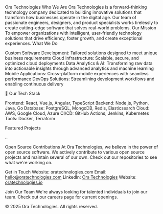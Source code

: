 Ora Technologies
Who We Are
Ora Technologies is a forward-thinking technology company dedicated to building innovative solutions that transform how businesses operate in the digital age. Our team of passionate engineers, designers, and product specialists works tirelessly to create cutting-edge software that solves real-world problems.
Our Mission
To empower organizations with intelligent, user-friendly technology solutions that drive efficiency, foster growth, and create exceptional experiences.
What We Do

Custom Software Development: Tailored solutions designed to meet unique business requirements
Cloud Infrastructure: Scalable, secure, and optimized cloud deployments
Data Analytics & AI: Transforming raw data into actionable insights through advanced analytics and machine learning
Mobile Applications: Cross-platform mobile experiences with seamless performance
DevOps Solutions: Streamlining development workflows and enabling continuous delivery

🔧 Our Tech Stack

Frontend: React, Vue.js, Angular, TypeScript
Backend: Node.js, Python, Java, Go
Database: PostgreSQL, MongoDB, Redis, Elasticsearch
Cloud: AWS, Google Cloud, Azure
CI/CD: GitHub Actions, Jenkins, Kubernetes
Tools: Docker, Terraform

Featured Projects


..

 Open Source Contributions
At Ora Technologies, we believe in the power of open source software. We actively contribute to various open source projects and maintain several of our own. Check out our repositories to see what we're working on.

Get in Touch
Website: oratechnologies.com
Email: hello@oratechnologies.com
LinkedIn: [Ora Technologies](https://www.linkedin.com/company/ora-technologies-nepal)
Website: [oratechnologies.io](https://oratechnologies.io/)

Join Our Team
We're always looking for talented individuals to join our team. Check out our careers page for current openings.

© 2025 Ora Technologies. All rights reserved.
